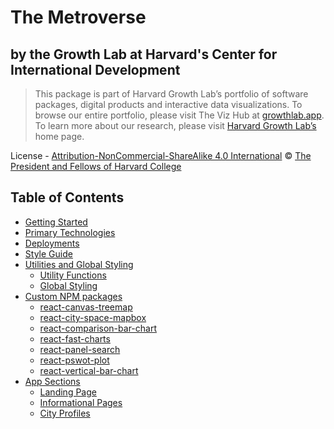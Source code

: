 # The Metroverse

## by the Growth Lab at Harvard's Center for International Development

> This package is part of Harvard Growth Lab’s portfolio of software packages, digital products and interactive data visualizations. To browse our entire portfolio, please visit The Viz Hub at [growthlab.app](https://growthlab.app/). To learn more about our research, please visit [Harvard Growth Lab’s](https://growthlab.cid.harvard.edu/) home page.

License - [Attribution-NonCommercial-ShareAlike 4.0 International](https://creativecommons.org/licenses/by-nc-sa/4.0/) © [The President and Fellows of Harvard College](https://www.harvard.edu/)


## Table of Contents
- [Getting Started](#gettingstarted)
- [Primary Technologies](#primarytechnologies)
- [Deployments](#primarytechnologies)
- [Style Guide](#styleguide)
- [Utilities and Global Styling](#styleguide)
    - [Utility Functions](#utilityfunctions)
    - [Global Styling](#globalstyling)
- [Custom NPM packages](#customnpmpackages)
    - [react-canvas-treemap](#reactcanvastreemap)
    - [react-city-space-mapbox](#reactcityspacemapbox)
    - [react-comparison-bar-chart](#reactcomparisonbarchart)
    - [react-fast-charts](#reactfastcharts)
    - [react-panel-search](#reactpanelsearch)
    - [react-pswot-plot](#reactpswotplot)
    - [react-vertical-bar-chart](#reactverticalbarchart)
- [App Sections](#appsections)
    - [Landing Page](#landingpage)
    - [Informational Pages](#informationalpages)
    - [City Profiles](#cityprofiles)


